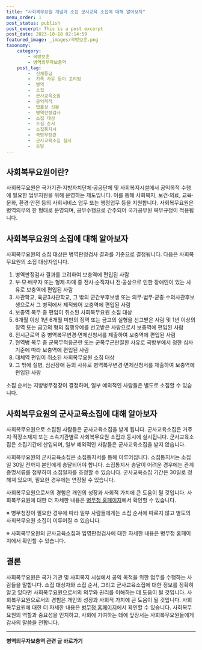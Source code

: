 ```yaml
---
title: "사회복무요원 개념과 소집 군사교육 소집에 대해 알아보자"
menu_order: 1
post_status: publish
post_excerpt: This is a post excerpt
post_date: 2023-10-18 02:14:59
featured_image: _images/국방보훈.png
taxonomy:
    category:
        - 국방보훈
        - 병역의무자보충역
    post_tag:
        -  신체등급
        -  가족 사유 등이 고려됨
        -  병역
        -  소집
        -  군사교육소집
        -  공익목적
        -  법률상 신분
        -  병역판정검사
        -  소집 대상
        -  소집 순서
        -  소집통지서
        -  국방부장관
        -  군사교육소집 실시
        -  송달
---
```




사회복무요원이란?
---------------------
사회복무요원은 국가기관·지방자치단체·공공단체 및 사회복지시설에서 공익목적 수행에 필요한 업무지원을 위해 운영하는 제도입니다. 이를 통해 사회복지, 보건·의료, 교육·문화, 환경·안전 등의 사회서비스 업무 또는 행정업무 등을 지원합니다. 사회복무요원은 병역의무의 한 형태로 운영되며, 공무수행으로 간주되어 국가공무원 복무규정이 적용됩니다.

사회복무요원의 소집에 대해 알아보자
-----------------------------------
사회복무요원의 소집 대상은 병역판정검사 결과를 기준으로 결정됩니다. 다음은 사회복무요원의 소집 대상자입니다.

1. 병역판정검사 결과를 고려하여 보충역에 편입된 사람
2. 부·모·배우자 또는 형제·자매 중 전사·순직자나 전·공상으로 인한 장애인이 있는 사유로 보충역에 편입된 사람
3. 사관학교, 육군3사관학교, 그 밖의 군간부후보생 또는 의무·법무·군종·수의사관후보생으로서 그 병적에서 제적되어 보충역에 편입된 사람
4. 보충역 복무 중 편입이 취소된 사회복무요원 소집 대상
5. 6개월 이상 1년 6개월 미만의 징역 또는 금고의 실형을 선고받은 사람 및 1년 이상의 징역 또는 금고의 형의 집행유예를 선고받은 사람으로서 보충역에 편입된 사람
6. 전시근로역 중 병역복무변경·면제신청서를 제출하여 보충역에 편입된 사람
7. 현역병 복무 중 군복무적응곤란 또는 군복무곤란질환 사유로 국방부에서 정한 심사기준에 따라 보충역에 편입된 사람
8. 대체역 편입이 취소된 사회복무요원 소집 대상
9. 그 밖에 질병, 심신장애 등의 사유로 병역복무변경·면제신청서를 제출하여 보충역에 편입된 사람

소집 순서는 지방병무청장이 결정하며, 일부 예외적인 사람들은 별도로 소집할 수 있습니다.

사회복무요원의 군사교육소집에 대해 알아보자
-----------------------------------------
사회복무요원으로 소집된 사람들은 군사교육소집을 받게 됩니다. 군사교육소집은 거주지·직장소재지 또는 소속기관별로 사회복무요원 소집과 동시에 실시됩니다. 군사교육소집은 소집기간에 산입되며, 일부 예외적인 사람들은 군사교육소집을 받지 않습니다.

사회복무요원의 군사교육소집은 소집통지서를 통해 이루어집니다. 소집통지서는 소집일 30일 전까지 본인에게 송달되어야 합니다. 소집통지서 송달이 어려운 경우에는 관계 증명서류를 첨부하여 소집일자를 조정할 수 있습니다. 군사교육소집 기간은 30일로 정해져 있으며, 필요한 경우에는 연장될 수 있습니다.

사회복무요원으로서의 경험은 개인의 성장과 사회적 가치에 큰 도움이 될 것입니다. 사회복무요원에 대한 더 자세한 내용은 [병무청 홈페이지](http://www.mma.go.kr)에서 확인할 수 있습니다.

※ 병무청장이 필요한 경우에 따라 일부 사람들에게는 소집 순서에 따르지 않고 별도의 사회복무요원 소집이 이루어질 수 있습니다.

※ 사회복무요원의 군사교육소집과 입영판정검사에 대한 자세한 내용은 병무청 홈페이지에서 확인할 수 있습니다.

## 결론

사회복무요원은 국가 기관 및 사회복지 시설에서 공익 목적을 위한 업무를 수행하는 사람들을 말합니다. 소집 대상자와 소집 순서, 그리고 군사교육소집에 대한 정보를 정확히 알고 있다면 사회복무요원으로서의 의무와 권리를 이해하는 데 도움이 될 것입니다. 사회복무요원으로서의 경험은 개인의 성장과 사회적 가치에 큰 도움이 될 것입니다. 사회복무요원에 대한 더 자세한 내용은 [병무청 홈페이지](http://www.mma.go.kr)에서 확인할 수 있습니다. 사회복무요원의 역할과 중요성을 인지하고, 사회에 기여하는 데에 앞장서는 사회복무요원들에게 감사의 말씀을 전합니다.
<!-- wp:separator -->
<hr class="wp-block-separator has-alpha-channel-opacity"/>
<!-- /wp:separator -->

<!-- wp:group {"backgroundColor":"base","layout":{"type":"constrained"}} -->
<div class="wp-block-group has-base-background-color has-background"><!-- wp:paragraph {"align":"center","fontSize":"medium"} -->
<p class="has-text-align-center has-large-font-size"><strong>병역의무자보충역 관련 글 바로가기</strong></p>
<!-- /wp:paragraph -->


<!-- wp:latest-posts
{"categories":[{"id":9045,"count":19,"description":"","link":"https://uknowlaw.com/category/%eb%b3%91%ec%97%ad%ec%9d%98%eb%ac%b4%ec%9e%90%eb%b3%b4%ec%b6%a9%ec%97%ad/","name":"병역의무자보충역","slug":"병역의무자보충역","taxonomy":"category","parent":0,"meta":[],"_links":{"self":[{"href":"https://uknowlaw.com/wp-json/wp/v2/categories/9045"}],"collection":[{"href":"https://uknowlaw.com/wp-json/wp/v2/categories"}],"about":[{"href":"https://uknowlaw.com/wp-json/wp/v2/taxonomies/category"}],"wp:post_type":[{"href":"https://uknowlaw.com/wp-json/wp/v2/posts?categories=9045"}],"curies":[{"name":"wp","href":"https://api.w.org/{rel}","templated":true}]}}],"postsToShow":100,"excerptLength":28,"postLayout":"grid","columns":2,"featuredImageAlign":"left","featuredImageSizeSlug":"large","fontSize":"small"} /--></div>
<!-- /wp:group -->